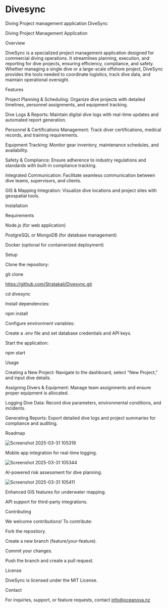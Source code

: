 # Divesync
Diving Project management application 
DiveSync

Diving Project Management Application

Overview

DiveSync is a specialized project management application designed for commercial diving operations. It streamlines planning, execution, and reporting for dive projects, ensuring efficiency, compliance, and safety. Whether managing a single dive or a large-scale offshore project, DiveSync provides the tools needed to coordinate logistics, track dive data, and maintain operational oversight.

Features

Project Planning & Scheduling: Organize dive projects with detailed timelines, personnel assignments, and equipment tracking.

Dive Logs & Reports: Maintain digital dive logs with real-time updates and automated report generation.

Personnel & Certifications Management: Track diver certifications, medical records, and training requirements.

Equipment Tracking: Monitor gear inventory, maintenance schedules, and availability.

Safety & Compliance: Ensure adherence to industry regulations and standards with built-in compliance tracking.

Integrated Communication: Facilitate seamless communication between dive teams, supervisors, and clients.

GIS & Mapping Integration: Visualize dive locations and project sites with geospatial tools.

Installation

Requirements

Node.js (for web application)

PostgreSQL or MongoDB (for database management)

Docker (optional for containerized deployment)

Setup

Clone the repository:

git clone 

https://github.com/Stratakali/Divesync.git

cd divesync

Install dependencies:

npm install

Configure environment variables:

Create a .env file and set database credentials and API keys.

Start the application:

npm start

Usage

Creating a New Project: Navigate to the dashboard, select "New Project," and input dive details.

Assigning Divers & Equipment: Manage team assignments and ensure proper equipment is allocated.

Logging Dive Data: Record dive parameters, environmental conditions, and incidents.

Generating Reports: Export detailed dive logs and project summaries for compliance and auditing.

Roadmap

![Screenshot 2025-03-31 105319](https://github.com/user-attachments/assets/6b5c90bc-b2c4-4667-b320-66e1bd920cee)


Mobile app integration for real-time logging.


![Screenshot 2025-03-31 105344](https://github.com/user-attachments/assets/a6e7f348-218b-4ff7-8488-eb9a872aba9c)

AI-powered risk assessment for dive planning.

![Screenshot 2025-03-31 105411](https://github.com/user-attachments/assets/6ca7c7f9-28d1-44c1-a0c4-b4091c73ba71)

Enhanced GIS features for underwater mapping.

API support for third-party integrations.

Contributing

We welcome contributions! To contribute:

Fork the repository.

Create a new branch (feature/your-feature).

Commit your changes.

Push the branch and create a pull request.

License

DiveSync is licensed under the MIT License.

Contact

For inquiries, support, or feature requests, contact info@oceanova.nz
